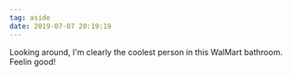 ```yaml
---
tag: aside
date: 2019-07-07 20:19:19
---
```

Looking around, I'm clearly the coolest person  in this WalMart bathroom. Feelin good!